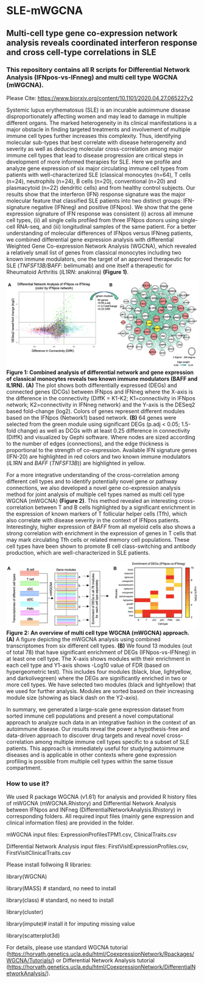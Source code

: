 # SLE-mWGCNA

## Multi-cell type gene co-expression network analysis reveals coordinated interferon response and cross cell-type correlations in SLE

### This repository contains all R scripts for Differential Network Analysis (IFNpos-vs-IFnneg) and multi cell type WGCNA (mWGCNA).

Please Cite: https://www.biorxiv.org/content/10.1101/2020.04.27.065227v2

Systemic lupus erythematosus (SLE) is an incurable autoimmune disease disproportionately affecting women and may lead to damage in multiple different organs. The marked heterogeneity in its clinical manifestations is a major obstacle in finding targeted treatments and involvement of multiple immune cell types further increases this complexity. Thus, identifying molecular sub-types that best correlate with disease heterogeneity and severity as well as deducing molecular cross-correlation among major immune cell types that lead to disease progression are critical steps in development of more informed therapies for SLE. Here we profile and analyze gene expression of six major circulating immune cell types from patients with well-characterized SLE (classical monocytes (n=64), T cells (n=24), neutrophils (n=24), B cells (n=20), conventional (n=20) and plasmacytoid (n=22) dendritic cells) and from healthy control subjects.  Our results show that the interferon (IFN) response signature was the major molecular feature that classified SLE patients into two distinct groups: IFN-signature negative (IFNneg) and positive (IFNpos). We show that the gene expression signature of IFN response was consistent (i) across all immune cell types, (ii) all single cells profiled from three IFNpos donors using single-cell RNA-seq, and (iii) longitudinal samples of the same patient. For a better understanding of molecular differences of IFNpos versus IFNneg patients, we combined differential gene expression analysis with differential Weighted Gene Co-expression Network Analysis (WGCNA), which revealed a relatively small list of genes from classical monocytes including two known immune modulators, one the target of an approved therapeutic for SLE (*TNFSF13B/BAFF*: belimumab) and one itself a therapeutic for Rheumatoid Arthritis (*IL1RN*: anakinra) **(Figure 1)**. 

![Optional Text](DifferentialNetworkAnalysis_IFNpos-vs-IFNneg/DNA.png)
**Figure 1: Combined analysis of differential network and gene expression of classical monocytes reveals two known immune modulators (BAFF and IL1RN).** **(A)** The plot shows both differentially expressed (DEGs) and connected genes (DCGs) between IFNpos and IFNneg where the X-axis is the difference in the connectivity (DiffK = K1-K2; K1=connectivity in IFNpos network; K2=connectivity in IFNneg network) and the Y-axis is the DESeq2 based fold-change (log2). Colors of genes represent different modules based on the IFNpos (Network1) based network. **(B)** 64 genes were selected from the green module using significant DEGs (p.adj < 0.05; 1.5-fold change) as well as DCGs with at least 0.25 difference in connectivity (DiffK) and visualized by Gephi software. Where nodes are sized according to the number of edges (connections), and the edge thickness is proportional to the strength of co-expression. Available IFN signature genes (IFN-20) are highlighted in red colors and two known immune modulators (*IL1RN* and *BAFF* (*TNFSF13B*)) are highlighted in yellow. 

For a more integrative understanding of the cross-correlation among different cell types and to identify potentially novel gene or pathway connections, we also developed a novel gene co-expression analysis method for joint analysis of multiple cell types named as multi cell type WGCNA (mWGCNA) **(Figure 2)**. This method revealed an interesting cross-correlation between T and B cells highlighted by a significant enrichment in the expression of known markers of T follicular helper cells (Tfh), which also correlate with disease severity in the context of IFNpos patients. Interestingly, higher expression of *BAFF* from all myeloid cells also shows a strong correlation with enrichment in the expression of genes in T cells that may mark circulating Tfh cells or related memory cell populations. These cell types have been shown to promote B cell class-switching and antibody production, which are well-characterized in SLE patients. 

![Optional Text](mWGCNA/mWGCNA.png)
**Figure 2: An overview of multi cell type WGCNA (mWGCNA) approach.** **(A)** A figure depicting the mWGCNA analysis using combined transcriptomes from six different cell types. **(B)** We found 13 modules (out of total 78) that have significant enrichment of DEGs (IFNpos-vs-IFNneg) in at least one cell type. The X-axis shows modules with their enrichment in each cell type and Y1-axis shows -Log10 value of FDR (based on hypergeometric test). This includes four modules (black, blue, lightyellow, and darkolivegreen) where the DEGs are significantly enriched in two or more cell types. We have selected two modules (black and lightyellow) that we used for further analysis. Modules are sorted based on their increasing module size (showing as black dash on the Y2-axis).

In summary, we generated a large-scale gene expression dataset from sorted immune cell populations and present a novel computational approach to analyze such data in an integrative fashion in the context of an autoimmune disease. Our results reveal the power a hypothesis-free and data-driven approach to discover drug targets and reveal novel cross-correlation among multiple immune cell types specific to a subset of SLE patients. This approach is immediately useful for studying autoimmune diseases and is applicable in other contexts where gene expression profiling is possible from multiple cell types within the same tissue compartment.

### How to use it?

We used R package WGCNA (v1.61) for analysis and provided R history files of mWGCNA (mWGCNA.Rhistory) and Differential Network Analysis between IFNpos and INFneg (DifferentialNetworkAnalysis.Rhistory) in corresponding folders. All required input files (mainly gene expression and clinical information files) are provided in the folder.

mWGCNA input files: ExpressionProfilesTPM1.csv, ClinicalTraits.csv

Differential Network Analysis input files: FirstVisitExpressionProfiles.csv, FirstVisitClinicalTraits.csv


Please install follwoing R libraries:

library(WGCNA)

library(MASS)	# standard, no need to install

library(class)	# standard, no need to install

library(cluster)

library(impute)# install it for imputing missing value

library(scatterplot3d)


For details, please use standard WGCNA tutorial (https://horvath.genetics.ucla.edu/html/CoexpressionNetwork/Rpackages/WGCNA/Tutorials/) or Differential Network Analysis tutorial (https://horvath.genetics.ucla.edu/html/CoexpressionNetwork/DifferentialNetworkAnalysis/).
